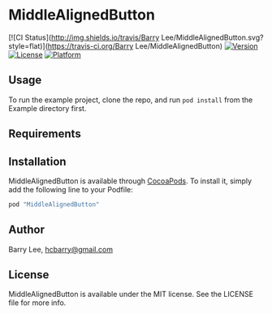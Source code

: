 # MiddleAlignedButton

[![CI Status](http://img.shields.io/travis/Barry Lee/MiddleAlignedButton.svg?style=flat)](https://travis-ci.org/Barry Lee/MiddleAlignedButton)
[![Version](https://img.shields.io/cocoapods/v/MiddleAlignedButton.svg?style=flat)](http://cocoapods.org/pods/MiddleAlignedButton)
[![License](https://img.shields.io/cocoapods/l/MiddleAlignedButton.svg?style=flat)](http://cocoapods.org/pods/MiddleAlignedButton)
[![Platform](https://img.shields.io/cocoapods/p/MiddleAlignedButton.svg?style=flat)](http://cocoapods.org/pods/MiddleAlignedButton)

## Usage

To run the example project, clone the repo, and run `pod install` from the Example directory first.

## Requirements

## Installation

MiddleAlignedButton is available through [CocoaPods](http://cocoapods.org). To install
it, simply add the following line to your Podfile:

```ruby
pod "MiddleAlignedButton"
```

## Author

Barry Lee, hcbarry@gmail.com

## License

MiddleAlignedButton is available under the MIT license. See the LICENSE file for more info.
